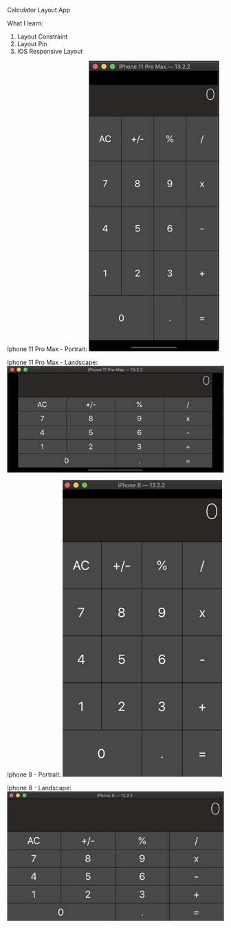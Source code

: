 Calculator Layout App

What I learn:
1. Layout Constraint
2. Layout Pin
3. IOS Responsive Layout


Iphone 11 Pro Max - Portrait:
![Screenshot](https://github.com/jetronglomar/calculator/blob/master/Iphone%2011%20Portrait.png)


Iphone 11 Pro Max - Landscape:
![Screenshot](https://github.com/jetronglomar/calculator/blob/master/Iphone%2011%20Landscape.png)


Iphone 8 - Portrait:
![Screenshot](https://github.com/jetronglomar/calculator/blob/master/Iphone%208%20Portrait.png)


Iphone 8 - Landscape:
![Screenshot](https://github.com/jetronglomar/calculator/blob/master/Iphone%208%20Landscape.png)



